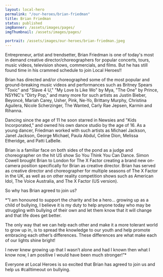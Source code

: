 ```yaml
---
layout: local-hero
permalink: "/our-heroes/brian-friedman"
title: Brian Friedman
status: published
imgBanner: /assets/images/pages/
imgThumbnail: /assets/images/pages/

portrait: /assets/images/our-heroes/brian-friedman.jpeg
---
```


Entrepreneur, artist and trendsetter, Brian Friedman is one of today's most in demand creative director/choreographers for popular concerts, tours, music videos, television shows, commercials, and films.  But he has still found time in his crammed schedule to join Local Heroes!!

Brian has directed and/or choreographed some of the most popular and ground-breaking music videos and performances such as Britney Spears "Toxic" and "Slave 4 U," "My Love Is Like Wo" by Mya, "The One" by Prince, NSYNC's "Dirty Pop," and many more for such artists as Justin Bieber, Beyoncé, Mariah Carey, Usher, Pink, Ne-Yo, Brittany Murphy, Christina Aguilera, Nicole Scherzinger, The Wanted, Carly Rae Jepsen, Karmin and Rihanna.

Dancing since the age of 11 he soon starred in Newsies and "Kids Incorporated," and owned his own dance studio by the age of 16. As a young dancer, Friedman worked with such artists as Michael Jackson, Janet Jackson, George Michael, Paula Abdul, Celine Dion, Melissa Etheridge, and Patti LaBelle.

Brian is a familiar face on both sides of the pond as a judge and choreographer on the hit US show So You Think You Can Dance. Simon Cowell brought Brian to London for The X Factor creating a brand new on-camera position specifically for Brian as creative director. Brian has served as creative director and choreographer for multiple seasons of The X Factor in the UK, as well as on other reality competition shows such as American Idol, The Voice Australia, and The X Factor (US version).

So why has Brian agreed to join us?

*"I am honoured to support the charity and be a hero… growing up as a child of bullying, I believe it is my duty to help anyone today who may be struggling with bullying of their own and let them know that it will change and that life does get better.

The only way that we can help each other and make it a more tolerant world to grow up in, is to spread the knowledge to our youth and help promote embracing each other’s differences. These differences are what make each of our lights shine bright!

I never knew growing up that I wasn’t alone and had I known then what I know now, I am positive I would have been much stronger!”*

Everyone at Local Heroes is so excited that Brian has agreed to join us and help us #calltimeout on bullying.
